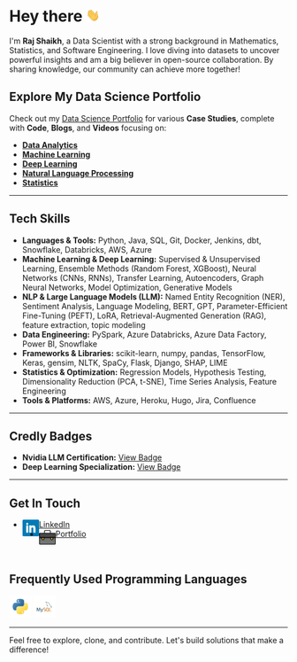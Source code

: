 # Hey there <img src="img/giphy.webp" width="25px" />

I'm **Raj Shaikh**, a Data Scientist with a strong background in Mathematics, Statistics, and Software Engineering. I love diving into datasets to uncover powerful insights and am a big believer in open-source collaboration. By sharing knowledge, our community can achieve more together!

## Explore My Data Science Portfolio
Check out my [Data Science Portfolio](https://github.com/shaikh-raj/data-science-portfolio) for various **Case Studies**, complete with **Code**, **Blogs**, and **Videos** focusing on:

- [**Data Analytics**](https://github.com/shaikh-raj/data-science-portfolio/tree/main/Data%20Analytics)  
- [**Machine Learning**](https://github.com/shaikh-raj/data-science-portfolio/tree/main/Machine%20Learning)  
- [**Deep Learning**](https://github.com/shaikh-raj/data-science-portfolio/tree/main/Deep%20Learning)  
- [**Natural Language Processing**](https://github.com/shaikh-raj/data-science-portfolio/tree/main/Natural%20Language%20Processing)  
- [**Statistics**](https://github.com/shaikh-raj/data-science-portfolio/tree/main/Statistics)

---

## Tech Skills

- **Languages & Tools:** Python, Java, SQL, Git, Docker, Jenkins, dbt, Snowflake, Databricks, AWS, Azure  
- **Machine Learning & Deep Learning:** Supervised & Unsupervised Learning, Ensemble Methods (Random Forest, XGBoost), Neural Networks (CNNs, RNNs), Transfer Learning, Autoencoders, Graph Neural Networks, Model Optimization, Generative Models  
- **NLP & Large Language Models (LLM):** Named Entity Recognition (NER), Sentiment Analysis, Language Modeling, BERT, GPT, Parameter-Efficient Fine-Tuning (PEFT), LoRA, Retrieval-Augmented Generation (RAG), feature extraction, topic modeling  
- **Data Engineering:** PySpark, Azure Databricks, Azure Data Factory, Power BI, Snowflake  
- **Frameworks & Libraries:** scikit-learn, numpy, pandas, TensorFlow, Keras, gensim, NLTK, SpaCy, Flask, Django, SHAP, LIME  
- **Statistics & Optimization:** Regression Models, Hypothesis Testing, Dimensionality Reduction (PCA, t-SNE), Time Series Analysis, Feature Engineering  
- **Tools & Platforms:** AWS, Azure, Heroku, Hugo, Jira, Confluence  

---

## Credly Badges
- **Nvidia LLM Certification:** [View Badge](https://www.credly.com/badges/3730694c-c525-4b4f-8120-cd051d21e463)  
- **Deep Learning Specialization:** [View Badge](https://www.credly.com/badges/9e172dd6-a72b-4d1c-abbe-4c2ebde793a0)

---

## Get In Touch

- <img align="left" width="30px" src="img/linkedin_social_icon.png"/> [LinkedIn](https://www.linkedin.com/in/shaikh-raj/)  
- <img align="left" width="30px" src="img/bag_briefcase_icon.png"/> [Portfolio](https://www.mathnai.com/)

<br/>

## Frequently Used Programming Languages
<code><img height="40" src="img/python.png"></code>
<code><img height="40" src="img/mysql.png"></code>

---
Feel free to explore, clone, and contribute. Let's build solutions that make a difference!
